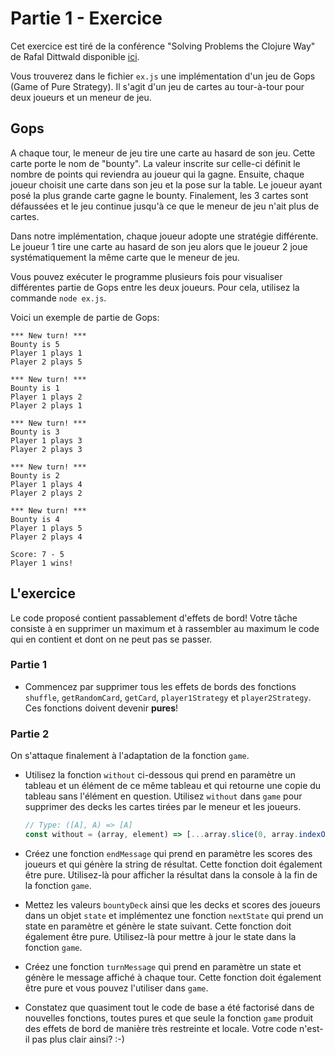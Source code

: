 # Partie 1 - Exercice

Cet exercice est tiré de la conférence "Solving Problems the Clojure Way" de Rafal Dittwald disponible [ici](https://www.youtube.com/watch?v=vK1DazRK_a0).

Vous trouverez dans le fichier `ex.js` une implémentation d'un jeu de Gops (Game of Pure Strategy). Il s'agit d'un jeu de cartes au tour-à-tour pour deux joueurs et un meneur de jeu.

## Gops
A chaque tour, le meneur de jeu tire une carte au hasard de son jeu. Cette carte porte le nom de "bounty". La valeur inscrite sur celle-ci définit le nombre de points qui reviendra au joueur qui la gagne. Ensuite, chaque joueur choisit une carte dans son jeu et la pose sur la table. Le joueur ayant posé la plus grande carte gagne le bounty. Finalement, les 3 cartes sont défaussées et le jeu continue jusqu'à ce que le meneur de jeu n'ait plus de cartes.

Dans notre implémentation, chaque joueur adopte une stratégie différente. Le joueur 1 tire une carte au hasard de son jeu alors que le joueur 2 joue systématiquement la même carte que le meneur de jeu.

Vous pouvez exécuter le programme plusieurs fois pour visualiser différentes partie de Gops entre les deux joueurs. Pour cela, utilisez la commande `node ex.js`.

Voici un exemple de partie de Gops:

```
*** New turn! ***
Bounty is 5
Player 1 plays 1
Player 2 plays 5

*** New turn! ***
Bounty is 1
Player 1 plays 2
Player 2 plays 1

*** New turn! ***
Bounty is 3
Player 1 plays 3
Player 2 plays 3

*** New turn! ***
Bounty is 2
Player 1 plays 4
Player 2 plays 2

*** New turn! ***
Bounty is 4
Player 1 plays 5
Player 2 plays 4

Score: 7 - 5
Player 1 wins!
```

## L'exercice
Le code proposé contient passablement d'effets de bord! Votre tâche consiste à en supprimer un maximum et à rassembler au maximum le code qui en contient et dont on ne peut pas se passer.

### Partie 1
- Commencez par supprimer tous les effets de bords des fonctions `shuffle`, `getRandomCard`, `getCard`, `player1Strategy` et `player2Strategy`. Ces fonctions doivent devenir __pures__!

### Partie 2
On s'attaque finalement à l'adaptation de la fonction `game`.
- Utilisez la fonction `without` ci-dessous qui prend en paramètre un tableau et un élément de ce même tableau et qui retourne une copie du tableau sans l'élément en question. Utilisez `without` dans `game` pour supprimer des decks les cartes tirées par le meneur et les joueurs.

    ```js
    // Type: ([A], A) => [A]
    const without = (array, element) => [...array.slice(0, array.indexOf(element)), ...array.slice(array.indexOf(element) + 1)]
    ```
- Créez une fonction `endMessage` qui prend en paramètre les scores des joueurs et qui génère la string de résultat. Cette fonction doit également être pure. Utilisez-là pour afficher la résultat dans la console à la fin de la fonction `game`.
- Mettez les valeurs `bountyDeck` ainsi que les decks et scores des joueurs dans un objet `state` et implémentez une fonction `nextState` qui prend un state en paramètre et génère le state suivant. Cette fonction doit également être pure. Utilisez-là pour mettre à jour le state dans la fonction `game`.
- Créez une fonction `turnMessage` qui prend en paramètre un state et génère le message affiché à chaque tour. Cette fonction doit également être pure et vous pouvez l'utiliser dans `game`.
- Constatez que quasiment tout le code de base a été factorisé dans de nouvelles fonctions, toutes pures et que seule la fonction `game` produit des effets de bord de manière très restreinte et locale. Votre code n'est-il pas plus clair ainsi? :-)
